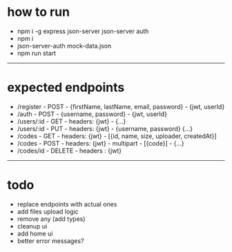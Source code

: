 # how to run

- npm i -g express json-server json-server auth
- npm i
- json-server-auth mock-data.json
- npm run start

---

# expected endpoints

- /register - POST - {firstName, lastName, email, password} - {jwt, userId}
- /auth - POST - {username, password} - {jwt, userId}
- /users/:id - GET - headers: {jwt} - {...}
- /users/:id - PUT - headers: {jwt} - {username, password} {...}
- /codes - GET - headers: {jwt} - [{id, name, size, uploader, createdAt}]
- /codes - POST - headers: {jwt} - multipart - [{code}] - {...}
- /codes/id - DELETE - headers : {jwt} 

---

# todo

- replace endpoints with actual ones
- add files upload logic
- remove any (add types)
- cleanup ui
- add home ui
- better error messages?
